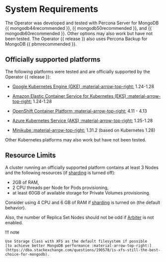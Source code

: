 # System Requirements

The Operator was developed and tested with Percona Server for MongoDB
{{ mongodb44recommended }}, {{ mongodb50recommended }}, and
{{ mongodb60recommended }}. Other options may also work but have not been
tested. The Operator {{ release }} also uses Percona Backup for MongoDB
{{ pbmrecommended }}.

## Officially supported platforms

The following platforms were tested and are officially supported by the Operator
{{ release }}:

* [Google Kubernetes Engine (GKE) :material-arrow-top-right:](https://cloud.google.com/kubernetes-engine) 1.24-1.28

* [Amazon Elastic Container Service for Kubernetes (EKS) :material-arrow-top-right:](https://aws.amazon.com) 1.24-1.28

* [OpenShift Container Platform :material-arrow-top-right:](https://www.redhat.com/en/technologies/cloud-computing/openshift) 4.11 - 4.13

* [Azure Kubernetes Service (AKS) :material-arrow-top-right:](https://azure.microsoft.com/en-us/services/kubernetes-service/) 1.25-1.28

* [Minikube :material-arrow-top-right:](https://github.com/kubernetes/minikube) 1.31.2 (based on Kubernetes 1.28)

Other Kubernetes platforms may also work but have not been tested.

## Resource Limits

A cluster running an officially supported platform contains at least 3 Nodes
and the following resources (if [sharding](sharding.md#operator-sharding) is
turned off):

* 2GB of RAM,
* 2 CPU threads per Node for Pods provisioning,
* at least 60GB of available storage for Private Volumes provisioning.

Consider using 4 CPU and 6 GB of RAM if [sharding](sharding.md#operator-sharding)
is turned on (the default behavior).

Also, the number of Replica Set Nodes should not be odd if [Arbiter](arbiter.md#arbiter)
is not enabled.

!!! note

    Use Storage Class with XFS as the default filesystem if possible
    [to achieve better MongoDB performance :material-arrow-top-right:](https://dba.stackexchange.com/questions/190578/is-xfs-still-the-best-choice-for-mongodb).
